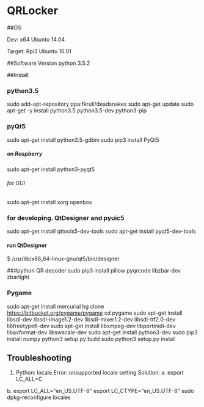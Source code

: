 # QRLocker

##OS 

Dev: x64 Ubuntu 14.04

Target: Rpi3 Ubuntu 16.01

##Software Version
python 3.5.2


##Install
### python3.5
sudo add-apt-repository ppa:fkrull/deadsnakes
sudo apt-get update
sudo apt-get -y install python3.5  python3.5-dev python3-pip
### pyQt5
sudo apt-get install python3.5-gdbm
sudo pip3 install PyQt5

##### on Raspberry
sudo apt-get install python3-pyqt5

###### for GUI
sudo apt-get install xorg openbox

### for developing. QtDesigner and pyuic5
sudo apt-get install qttools5-dev-tools 
sudo apt-get install pyqt5-dev-tools

#### run QtDesigner
$ /usr/lib/x86_64-linux-gnu/qt5/bin/designer


###python QR decoder 
sudo pip3 install pillow pyqrcode libzbar-dev zbarlight

### Pygame  
sudo apt-get install mercurial 
hg clone https://bitbucket.org/pygame/pygame
cd pygame
sudo apt-get install libsdl-dev libsdl-image1.2-dev libsdl-mixer1.2-dev libsdl-ttf2.0-dev libfreetype6-dev
sudo apt-get install libsmpeg-dev libportmidi-dev libavformat-dev libswscale-dev
sudo apt-get install python3-dev 
sudo pip3 install numpy
python3 setup.py build 
sudo python3 setup.py install

## Troubleshooting
1. Python: locale.Error: unsupported locale setting
Solution: 
a. export LC_ALL=C

b. export LC_ALL="en_US.UTF-8"
   export LC_CTYPE="en_US.UTF-8"
   sudo dpkg-reconfigure locales

